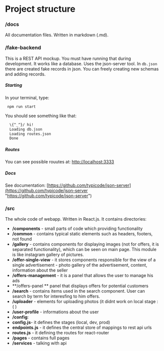 # Project structure
### /docs 
All documentation files. Written in markdown (.md).

### /fake-backend
This is a REST API mockup. You must have running that during development. It works like a database. Uses the json-server tool. In ```db.json``` there are created fake records in json. You can freely creating new schemas and adding records.
##### Starting
In your terminal, type:

``` npm run start```

You should see something like that:
``` bash 
  \{^_^}/ hi!
  Loading db.json
  Loading routes.json
  Done
```
##### Routes
You can see possible rouutes at: [http://localhost:3333](http://localhost:3333 "http://localhost:3333")
##### Docs
See documentation: [https://github.com/typicode/json-server](https://github.com/typicode/json-server "https://github.com/typicode/json-server")

### /src

The whole code of webapp. Written in React.js.
It contains directories:
- **/components** - small parts of code which providing functionality
 - **/common** - contains typical static elements such as headers, footers, not found
 - **/gallery** - contains components for displaying images (not for offers, it is separated functionality), which can be seen on main page. This module is like instagram gallery of pictures.
 - **/offer-single-view** - it stores components responsible for the view of a single advertisement - photo gallery of the advertisement, content, information about the seller
 - **/offers-management** - it is a panel that allows the user to manage his ads
 - **/offers-panel ** panel that displays offers for potential customers
 - **/search** - contains items used in the search component. User can search by term for interesfing to him offers.
 - **/uploader** - elements for uploading photos (it didnt work on local stage :( )
 - **/user-profile** - informations about the user
- **/config**:
 - **config.js**- it defines the stages (local, dev, prod)
 - **endpoints.js** - it defines the central store of mappings to rest api urls
 - **routes.js** - it defining the routes for react-router
- **/pages** - contains full pages 
- **/services** - talking with api